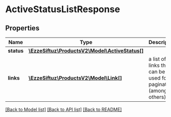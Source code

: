 # ActiveStatusListResponse

## Properties
Name | Type | Description | Notes
------------ | ------------- | ------------- | -------------
**status** | [**\EzzeSiftuz\ProductsV2\Model\ActiveStatus[]**](ActiveStatus.md) |  | [optional] 
**links** | [**\EzzeSiftuz\ProductsV2\Model\Link[]**](Link.md) | a list of links that can be used for pagination (among others). | [optional] 

[[Back to Model list]](../../README.md#documentation-for-models) [[Back to API list]](../../README.md#documentation-for-api-endpoints) [[Back to README]](../../README.md)


